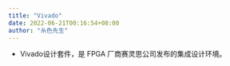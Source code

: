```yaml
---
title: "Vivado"
date: 2022-06-21T00:16:54+08:00
author: "糸色先生"
---
```


- Vivado设计套件，是 FPGA 厂商赛灵思公司发布的集成设计环境。